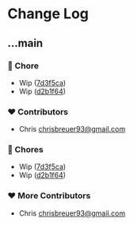 # Change Log

## ...main

### 🏡 Chore

- Wip ([7d3f5ca](https://github.com/stacksjs/dynamodb-tooling/commit/7d3f5ca))
- Wip ([d2b1f64](https://github.com/stacksjs/dynamodb-tooling/commit/d2b1f64))

### ❤️ Contributors

- Chris <chrisbreuer93@gmail.com>

### 🏡 Chores

- Wip ([7d3f5ca](https://github.com/stacksjs/dynamodb-tooling/commit/7d3f5ca))
- Wip ([d2b1f64](https://github.com/stacksjs/dynamodb-tooling/commit/d2b1f64))

### ❤️ More Contributors

- Chris <chrisbreuer93@gmail.com>
